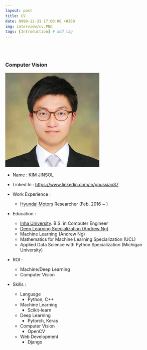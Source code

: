 ```yaml
---
layout: post
title: CV
date: 9999-12-31 17:00:00 +0300
img: interview/cv.PNG
tags: [Introduction] # add tag
---
```


<br><br>

### Computer Vision

<img src="../assets/img/My/kjs.jpg" alt="Drawing" style="width: 300px;"/>

+ Name : KIM JINSOL
+ Linked In : https://www.linkedin.com/in/gaussian37
+ Work Experience : 
    - [Hyundai Motors](https://www.hyundai.com/worldwide/en) Researcher (Feb. 2016 ~ )
    
+ Education :
    + [Inha University](http://www.inha.ac.kr/mbshome/mbs/eng/index.do). B.S. in Computer Engineer
    + [Deep Learning Specialization (Andrew Ng)](https://www.coursera.org/account/accomplishments/specialization/certificate/7Y5SFDG3F85E)
    + Machine Learning (Andrew Ng)
    + Mathematics for Machine Learning Specialization (UCL)
    + Applied Data Science with Python Specialization (Michigan University)
                 
+ ROI :
    - Machine/Deep Learning      
    - Computer Vision    
    
+ Skills : 
    + Language
        + Python, C++
    + Machine Learning
        + Scikit-learn
    + Deep Learning
        + Pytorch, Keras
    + Computer Vision
        + OpenCV
    + Web Development
        + Django